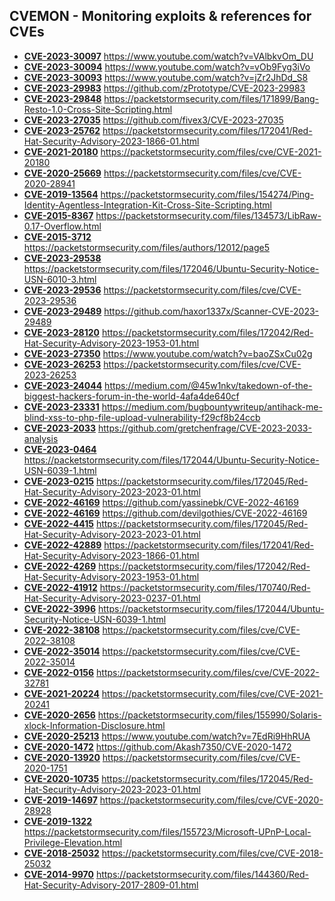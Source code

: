 ## CVEMON - Monitoring exploits & references for CVEs
- **[CVE-2023-30097](https://in.scanfactory.io/cvemon/CVE-2023-30097.html)** https://www.youtube.com/watch?v=VAlbkvOm_DU
- **[CVE-2023-30094](https://in.scanfactory.io/cvemon/CVE-2023-30094.html)** https://www.youtube.com/watch?v=vOb9Fyg3iVo
- **[CVE-2023-30093](https://in.scanfactory.io/cvemon/CVE-2023-30093.html)** https://www.youtube.com/watch?v=jZr2JhDd_S8
- **[CVE-2023-29983](https://in.scanfactory.io/cvemon/CVE-2023-29983.html)** https://github.com/zPrototype/CVE-2023-29983
- **[CVE-2023-29848](https://in.scanfactory.io/cvemon/CVE-2023-29848.html)** https://packetstormsecurity.com/files/171899/Bang-Resto-1.0-Cross-Site-Scripting.html
- **[CVE-2023-27035](https://in.scanfactory.io/cvemon/CVE-2023-27035.html)** https://github.com/fivex3/CVE-2023-27035
- **[CVE-2023-25762](https://in.scanfactory.io/cvemon/CVE-2023-25762.html)** https://packetstormsecurity.com/files/172041/Red-Hat-Security-Advisory-2023-1866-01.html
- **[CVE-2021-20180](https://in.scanfactory.io/cvemon/CVE-2021-20180.html)** https://packetstormsecurity.com/files/cve/CVE-2021-20180
- **[CVE-2020-25669](https://in.scanfactory.io/cvemon/CVE-2020-25669.html)** https://packetstormsecurity.com/files/cve/CVE-2020-28941
- **[CVE-2019-13564](https://in.scanfactory.io/cvemon/CVE-2019-13564.html)** https://packetstormsecurity.com/files/154274/Ping-Identity-Agentless-Integration-Kit-Cross-Site-Scripting.html
- **[CVE-2015-8367](https://in.scanfactory.io/cvemon/CVE-2015-8367.html)** https://packetstormsecurity.com/files/134573/LibRaw-0.17-Overflow.html
- **[CVE-2015-3712](https://in.scanfactory.io/cvemon/CVE-2015-3712.html)** https://packetstormsecurity.com/files/authors/12012/page5
- **[CVE-2023-29538](https://in.scanfactory.io/cvemon/CVE-2023-29538.html)** https://packetstormsecurity.com/files/172046/Ubuntu-Security-Notice-USN-6010-3.html
- **[CVE-2023-29536](https://in.scanfactory.io/cvemon/CVE-2023-29536.html)** https://packetstormsecurity.com/files/cve/CVE-2023-29536
- **[CVE-2023-29489](https://in.scanfactory.io/cvemon/CVE-2023-29489.html)** https://github.com/haxor1337x/Scanner-CVE-2023-29489
- **[CVE-2023-28120](https://in.scanfactory.io/cvemon/CVE-2023-28120.html)** https://packetstormsecurity.com/files/172042/Red-Hat-Security-Advisory-2023-1953-01.html
- **[CVE-2023-27350](https://in.scanfactory.io/cvemon/CVE-2023-27350.html)** https://www.youtube.com/watch?v=baoZSxCu02g
- **[CVE-2023-26253](https://in.scanfactory.io/cvemon/CVE-2023-26253.html)** https://packetstormsecurity.com/files/cve/CVE-2023-26253
- **[CVE-2023-24044](https://in.scanfactory.io/cvemon/CVE-2023-24044.html)** https://medium.com/@45w1nkv/takedown-of-the-biggest-hackers-forum-in-the-world-4afa4de640cf
- **[CVE-2023-23331](https://in.scanfactory.io/cvemon/CVE-2023-23331.html)** https://medium.com/bugbountywriteup/antihack-me-blind-xss-to-php-file-upload-vulnerability-f29cf8b24ccb
- **[CVE-2023-2033](https://in.scanfactory.io/cvemon/CVE-2023-2033.html)** https://github.com/gretchenfrage/CVE-2023-2033-analysis
- **[CVE-2023-0464](https://in.scanfactory.io/cvemon/CVE-2023-0464.html)** https://packetstormsecurity.com/files/172044/Ubuntu-Security-Notice-USN-6039-1.html
- **[CVE-2023-0215](https://in.scanfactory.io/cvemon/CVE-2023-0215.html)** https://packetstormsecurity.com/files/172045/Red-Hat-Security-Advisory-2023-2023-01.html
- **[CVE-2022-46169](https://in.scanfactory.io/cvemon/CVE-2022-46169.html)** https://github.com/yassinebk/CVE-2022-46169
- **[CVE-2022-46169](https://in.scanfactory.io/cvemon/CVE-2022-46169.html)** https://github.com/devilgothies/CVE-2022-46169
- **[CVE-2022-4415](https://in.scanfactory.io/cvemon/CVE-2022-4415.html)** https://packetstormsecurity.com/files/172045/Red-Hat-Security-Advisory-2023-2023-01.html
- **[CVE-2022-42889](https://in.scanfactory.io/cvemon/CVE-2022-42889.html)** https://packetstormsecurity.com/files/172041/Red-Hat-Security-Advisory-2023-1866-01.html
- **[CVE-2022-4269](https://in.scanfactory.io/cvemon/CVE-2022-4269.html)** https://packetstormsecurity.com/files/172042/Red-Hat-Security-Advisory-2023-1953-01.html
- **[CVE-2022-41912](https://in.scanfactory.io/cvemon/CVE-2022-41912.html)** https://packetstormsecurity.com/files/170740/Red-Hat-Security-Advisory-2023-0237-01.html
- **[CVE-2022-3996](https://in.scanfactory.io/cvemon/CVE-2022-3996.html)** https://packetstormsecurity.com/files/172044/Ubuntu-Security-Notice-USN-6039-1.html
- **[CVE-2022-38108](https://in.scanfactory.io/cvemon/CVE-2022-38108.html)** https://packetstormsecurity.com/files/cve/CVE-2022-38108
- **[CVE-2022-35014](https://in.scanfactory.io/cvemon/CVE-2022-35014.html)** https://packetstormsecurity.com/files/cve/CVE-2022-35014
- **[CVE-2022-0156](https://in.scanfactory.io/cvemon/CVE-2022-0156.html)** https://packetstormsecurity.com/files/cve/CVE-2022-32781
- **[CVE-2021-20224](https://in.scanfactory.io/cvemon/CVE-2021-20224.html)** https://packetstormsecurity.com/files/cve/CVE-2021-20241
- **[CVE-2020-2656](https://in.scanfactory.io/cvemon/CVE-2020-2656.html)** https://packetstormsecurity.com/files/155990/Solaris-xlock-Information-Disclosure.html
- **[CVE-2020-25213](https://in.scanfactory.io/cvemon/CVE-2020-25213.html)** https://www.youtube.com/watch?v=7EdRi9HhRUA
- **[CVE-2020-1472](https://in.scanfactory.io/cvemon/CVE-2020-1472.html)** https://github.com/Akash7350/CVE-2020-1472
- **[CVE-2020-13920](https://in.scanfactory.io/cvemon/CVE-2020-13920.html)** https://packetstormsecurity.com/files/cve/CVE-2020-1751
- **[CVE-2020-10735](https://in.scanfactory.io/cvemon/CVE-2020-10735.html)** https://packetstormsecurity.com/files/172045/Red-Hat-Security-Advisory-2023-2023-01.html
- **[CVE-2019-14697](https://in.scanfactory.io/cvemon/CVE-2019-14697.html)** https://packetstormsecurity.com/files/cve/CVE-2020-28928
- **[CVE-2019-1322](https://in.scanfactory.io/cvemon/CVE-2019-1322.html)** https://packetstormsecurity.com/files/155723/Microsoft-UPnP-Local-Privilege-Elevation.html
- **[CVE-2018-25032](https://in.scanfactory.io/cvemon/CVE-2018-25032.html)** https://packetstormsecurity.com/files/cve/CVE-2018-25032
- **[CVE-2014-9970](https://in.scanfactory.io/cvemon/CVE-2014-9970.html)** https://packetstormsecurity.com/files/144360/Red-Hat-Security-Advisory-2017-2809-01.html
